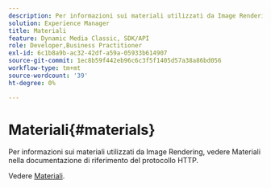```yaml
---
description: Per informazioni sui materiali utilizzati da Image Rendering, vedere Materiali nella documentazione di riferimento del protocollo HTTP.
solution: Experience Manager
title: Materiali
feature: Dynamic Media Classic, SDK/API
role: Developer,Business Practitioner
exl-id: 6c1b8a9b-ac32-42df-a59a-05933b614907
source-git-commit: 1ec8b59f442eb96c6c3f5f1405d57a38a86bd056
workflow-type: tm+mt
source-wordcount: '39'
ht-degree: 0%

---
```


# Materiali{#materials}

Per informazioni sui materiali utilizzati da Image Rendering, vedere Materiali nella documentazione di riferimento del protocollo HTTP.

Vedere [Materiali](../../../../../ir-api/http-protocol/image-rendering-api-ref/c-ir-http-protocol-ref/c-ir-http-protocol-syntax-and-features/c-ir-http-materials/c-ir-http-materials.md#concept-45af2ab5694b4cfdadf1211ce3f5ed0f).
